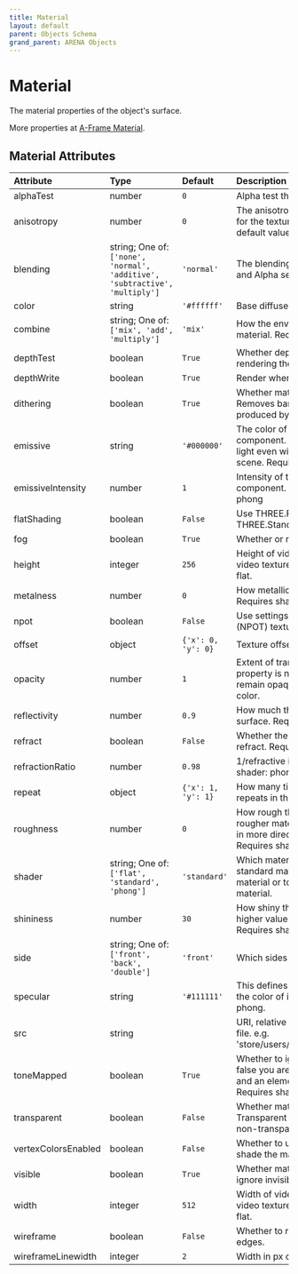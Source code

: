 ```yaml
---
title: Material
layout: default
parent: Objects Schema
grand_parent: ARENA Objects
---
```


<!--CAUTION: This file is autogenerated from https://github.com/arenaxr/arena-schemas. Changes made here may be overwritten.-->


Material
========


The material properties of the object's surface.

More properties at <a href='https://aframe.io/docs/1.5.0/components/material.html'>A-Frame Material</a>.

Material Attributes
--------------------

|Attribute|Type|Default|Description|Required|
| :--- | :--- | :--- | :--- | :--- |
|alphaTest|number|```0```|Alpha test threshold for transparency.|No|
|anisotropy|number|```0```|The anisotropic filtering sample rate to use for the textures. A value of 0 means the default value will be used, see renderer.|No|
|blending|string; One of: ```['none', 'normal', 'additive', 'subtractive', 'multiply']```|```'normal'```|The blending mode for the material's RGB and Alpha sent to the WebGLRenderer.|No|
|color|string|```'#ffffff'```|Base diffuse color.|No|
|combine|string; One of: ```['mix', 'add', 'multiply']```|```'mix'```|How the environment map mixes with the material. Requires shader: phong.|No|
|depthTest|boolean|```True```|Whether depth testing is enabled when rendering the material.|No|
|depthWrite|boolean|```True```|Render when depth test succeeds.|No|
|dithering|boolean|```True```|Whether material is dithered with noise. Removes banding from gradients like ones produced by lighting.|No|
|emissive|string|```'#000000'```|The color of the emissive lighting component. Used to make objects produce light even without other lighting in the scene. Requires shader: standard or phong|No|
|emissiveIntensity|number|```1```|Intensity of the emissive lighting component. Requires shader: standard or phong|No|
|flatShading|boolean|```False```|Use THREE.FlatShading rather than THREE.StandardShading.|No|
|fog|boolean|```True```|Whether or not material is affected by fog.|No|
|height|integer|```256```|Height of video (in pixels), if defining a video texture. Requires shader: standard or flat.|No|
|metalness|number|```0```|How metallic the material is from 0 to 1. Requires shader: standard.|No|
|npot|boolean|```False```|Use settings for non-power-of-two (NPOT) texture.|No|
|offset|object|```{'x': 0, 'y': 0}```|Texture offset to be used.|No|
|opacity|number|```1```|Extent of transparency. If the transparent property is not true, then the material will remain opaque and opacity will only affect color.|No|
|reflectivity|number|```0.9```|How much the environment map affects the surface. Requires shader: phong.|No|
|refract|boolean|```False```|Whether the defined envMap should refract. Requires shader: phong.|No|
|refractionRatio|number|```0.98```|1/refractive index of the material. Requires shader: phong.|No|
|repeat|object|```{'x': 1, 'y': 1}```|How many times a texture (defined by src) repeats in the X and Y direction.|No|
|roughness|number|```0```|How rough the material is from 0 to 1. A rougher material will scatter reflected light in more directions than a smooth material. Requires shader: standard.|No|
|shader|string; One of: ```['flat', 'standard', 'phong']```|```'standard'```|Which material to use. Defaults to the standard material. Can be set to the flat material or to a registered custom shader material.|No|
|shininess|number|```30```|How shiny the specular highlight is; a higher value gives a sharper highlight. Requires shader: phong.|No|
|side|string; One of: ```['front', 'back', 'double']```|```'front'```|Which sides of the mesh to render.|No|
|specular|string|```'#111111'```|This defines how shiny the material is and the color of its shine. Requires shader: phong.|No|
|src|string||URI, relative or full path of an image/video file. e.g. 'store/users/wiselab/images/360falls.mp4'.|No|
|toneMapped|boolean|```True```|Whether to ignore toneMapping, set to false you are using renderer.toneMapping and an element should appear to emit light. Requires shader: flat.|No|
|transparent|boolean|```False```|Whether material is transparent. Transparent entities are rendered after non-transparent entities.|No|
|vertexColorsEnabled|boolean|```False```|Whether to use vertex or face colors to shade the material.|No|
|visible|boolean|```True```|Whether material is visible. Raycasters will ignore invisible materials.|No|
|width|integer|```512```|Width of video (in pixels), if defining a video texture. Requires shader: standard or flat.|No|
|wireframe|boolean|```False```|Whether to render just the geometry edges.|No|
|wireframeLinewidth|integer|```2```|Width in px of the rendered line.|No|
